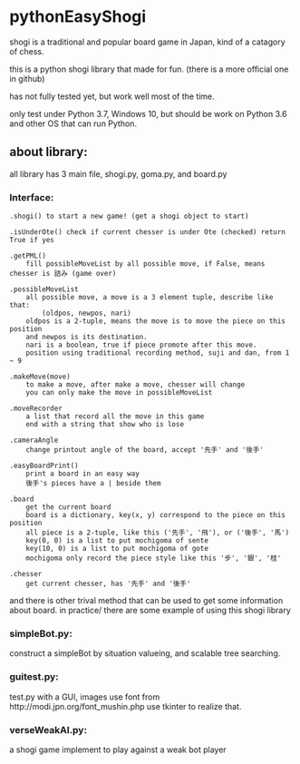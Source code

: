 # pythonEasyShogi
shogi is a traditional and popular board game in Japan, kind of a catagory of chess.

this is a python shogi library that made for fun. (there is a more official one in github)

has not fully tested yet, but work well most of the time.

only test under Python 3.7, Windows 10, but should be work on Python 3.6 and other OS that can run Python. 

<h2>about library:</h2>
all library has 3 main file, shogi.py, goma.py, and board.py

<h3>Interface:</h3>
	
	.shogi() to start a new game! (get a shogi object to start)
	
	.isUnderOte() check if current chesser is under Ote (checked) return True if yes
    
	.getPML()
		fill possibleMoveList by all possible move, if False, means chesser is 詰み (game over)
    
	.possibleMoveList 
		all possible move, a move is a 3 element tuple, describe like that:
			(oldpos, newpos, nari)
		oldpos is a 2-tuple, means the move is to move the piece on this position
		and newpos is its destination.
		nari is a boolean, true if piece promote after this move.
		position using traditional recording method, suji and dan, from 1 ~ 9
    
	.makeMove(move)
		to make a move, after make a move, chesser will change
		you can only make the move in possibleMoveList   
    
	.moveRecorder
		a list that record all the move in this game
		end with a string that show who is lose
    
	.cameraAngle
		change printout angle of the board, accept '先手' and '後手'
    
	.easyBoardPrint()
		print a board in an easy way
		後手's pieces have a | beside them
    
	.board
		get the current board
		board is a dictionary, key(x, y) correspond to the piece on this position
		all piece is a 2-tuple, like this ('先手', '飛'), or ('後手', '馬')
		key(0, 0) is a list to put mochigoma of sente
		key(10, 0) is a list to put mochigoma of gote
		mochigoma only record the piece style like this '步', '銀', '桂'
    
	.chesser
		get current chesser, has '先手' and '後手'

and there is other trival method that can be used to get some information about board.
in practice/ there are some example of using this shogi library

<h3>simpleBot.py:</h3>
	construct a simpleBot by situation valueing, and scalable tree searching.
	
<h3>guitest.py:</h3>
	test.py with a GUI, images use font from http://modi.jpn.org/font_mushin.php
	use tkinter to realize that.
	
<h3>verseWeakAI.py:</h3>
	a shogi game implement to play against a weak bot player

